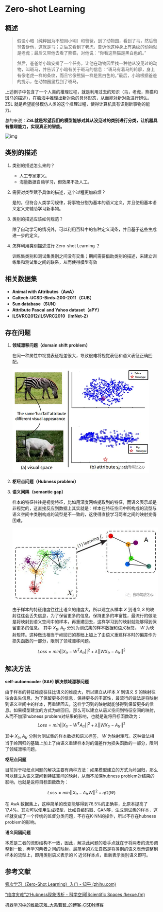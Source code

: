 # Zero-shot Learning

## 概述

>
>
>假设小暗（纯粹因为不想用小明）和爸爸，到了动物园，看到了马，然后爸爸告诉他，这就是马；之后又看到了老虎，告诉他这种身上有条纹的动物就是老虎；最后又带他去看了熊猫，对他说：“你看这熊猫是黑白色的。”
>
>然后，爸爸给小暗安排了一个任务，让他在动物园里找一种他从没见过的动物，叫斑马，并告诉了小暗有关于斑马的信息：“斑马有着马的轮廓，身上有像老虎一样的条纹，而且它像熊猫一样是黑白色的。”最后，小暗根据爸爸的提示，在动物园里找到了斑马。

上述例子中包含了一个人类的推理过程，就是利用过去的知识（马，老虎，熊猫和斑马的描述），在脑海中推理出新对象的具体形态，从而能对新对象进行辨认。ZSL 就是希望能够模仿人类的这个推理过程，使得计算机具有识别新事物的能力。

总的来说：**ZSL就是希望我们的模型能够对其从没见过的类别进行分类，让机器具有推理能力，实现真正的智能。**

![img](https://pic3.zhimg.com/80/v2-d8efa9870a3ce5ee028277ec57033036_720w.jpg)

## 类别的描述

1. 类别的描述怎么来的？

   - 人工专家定义。
   - 海量数据自动学习，但效果不及人工。

2. 需要对类型赋予具体的描述，这个过程更加麻烦？

   是的，但符合人类学习规律，将事物分割为基本的语义定义，并且使用基本语义定义来辅助学习新事物。

3. 类别的描述应该如何规范？

   除了自动学习的情况外，可以利用百科中的各种定义词条，并且基于这些生成进一步的定义。

4. 怎样利用类别描述进行 Zero-shot Learning ？

   训练集类别和测试集类别之间没有交集；期间需要借助类别的描述，来建立训练集和测试集之间的联系，从而使得模型有效

## 相关数据集

- **Animal with Attributes（AwA）**
- **Caltech-UCSD-Birds-200-2011（CUB）**
- **Sun database（SUN）**
- **Attribute Pascal and Yahoo dataset（aPY）**
- **ILSVRC2012/ILSVRC2010（ImNet-2）**

## 存在问题

1. **领域漂移问题（domain shift problem）**

   在同一种属性中视觉表征相差很大，导致很难将视觉表征和语义表征正确匹配。

   ![img](img/domainshiftproblem.png)


2. **枢纽点问题（Hubness problem）**

3. **语义间隔（semantic gap）**

   样本的特征往往是视觉特征，比如用深度网络提取到的特征，而语义表示却是非视觉的，这直接反应到数据上其实就是：样本在特征空间中所构成的流型与语义空间中类别构成的流型是不一致的，这使得直接学习两者之间的映射变得困难。

   ![img](img/sematicgap.png)

	由于样本的特征维度往往比语义的维度大，所以建立从样本 $X$ 到语义 $S$ 的映射往往会丢失信息，为了保留更多的信息，保持更多的丰富性，最流行的做法是将映射到语义空间中的样本，再重建回去，这样学习到的映射就能够得到保留更多的信息。  其中 $X_{tr}, A_{tr}$ 分别为测试集的样本数据和语义标签， $W$ 为映射矩阵。这种做法相当于岭回归的基础上加上了由语义重建样本时的偏差作为损失函数的一部分，限制了领域漂移问题。
       
$$
Loss=min||X_{tr}-W^TA_{tr}||^2+\lambda ||WX_{tr}-A_{tr}||^2
$$




## 解决方法

**self-autoencoder (SAE) 解决领域漂移问题**

由于样本的特征维度往往比语义的维度大，所以建立从样本 $X$ 到语义 $S$ 的映射往往会丢失信息，为了保留更多的信息，保持更多的丰富性，最流行的做法是将映射到语义空间中的样本，再重建回去，这样学习到的映射就能够得到保留更多的信息。如果模型建立的方式为岭回归，那么可以建立从语义空间到特征空间的映射，从而不加深hubness problem对结果的影响，也就是说将目标函数改为：
$$
Loss=min||X_{tr}-W^TA_{tr}||^2+\lambda ||WX_{tr}-A_{tr}||^2
$$

其中 $X_{tr}, A_{tr}$ 分别为测试集的样本数据和语义标签， $W$ 为映射矩阵。这种做法相当于岭回归的基础上加上了由语义重建样本时的偏差作为损失函数的一部分，限制了领域漂移问题。

**枢纽点问题**

目前对于枢纽点问题的解决主要有两种方法：如果模型建立的方式为岭回归，那么可以建立从语义空间到特征空间的映射，从而不加深hubness problem对结果的影响，也就是说将目标函数改为：

$$
Loss = min||X_{tr}-A_{tr}W||^2+\eta\Omega(W)
$$

在 AwA 数据集上，这种简单的改变能够得到76.5%的正确率，比原本提高了17.4%。其次可以使用生成模型，比如自编码器、GAN等，生成测试集的样本，这样就变成了一个传统的监督分类问题，不存在K-NN的操作，所以不存在hubness problem的影响。

**语义间隔问题**

本质是二者的流形结构不一致，因此，解决此问题的着手点就在于将两者的流形调整到一致，再学习两者之间的映射。最简单的方法自然是将类别的语义表示调整到样本的流型上，即用类别语义表示的 K 近邻样本点，重新表示类别语义即可。

## 参考文献

[零次学习（Zero-Shot Learning）入门 - 知乎 (zhihu.com)](https://zhuanlan.zhihu.com/p/34656727)

[“维度灾难”之Hubness现象浅析 - 科学空间|Scientific Spaces (kexue.fm)](https://kexue.fm/archives/9147)

[机器学习中的维数灾难_大愚若智_的博客-CSDN博客](https://blog.csdn.net/zbc1090549839/article/details/38929215)


